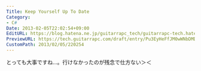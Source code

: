 ```yaml
---
Title: Keep Yourself Up To Date
Category:
- C#
Date: 2013-02-05T22:02:54+09:00
EditURL: https://blog.hatena.ne.jp/guitarrapc_tech/guitarrapc-tech.hatenablog.com/atom/entry/6802418398340412278
PreviewURL: https://tech.guitarrapc.com/draft/entry/Pu3EyHeFfJM0wWNbDMDfh0BrEUM
CustomPath: 2013/02/05/220254
---
```


<!--
Date: 2013-02-05T22:02:54+09:00
URL: https://tech.guitarrapc.com/entry/2013/02/05/220254
-->

とっても大事ですね…。行けなかったのが残念で仕方ない＞＜
